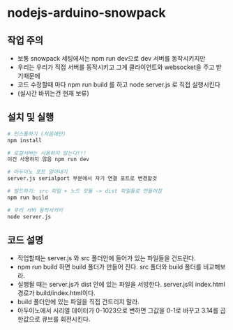 # nodejs-arduino-snowpack


## 작업 주의
- 보통 snowpack 세팅에서는 npm run dev으로 dev 서버를 동작시키지만
- 우리는 우리가 직접 서버를 동작시키고 그게 클라이언트와 websocket을 주고 받기때문에
- 코드 수정할때 마다 npm run build 를 하고 node server.js 로 직접 실행시킨다 
- (실시간 바뀌는건 현재 보류)

## 설치 및 실행

``` bash
# 인스톨하기 (처음에만)
npm install

# 로컬서버는 사용하지 않는다!!!
이건 사용하지 않음 npm run dev

# 아두이노 포트 알아내기
server.js serialport 부분에서 자기 연결 포트로 변경할것

# 빌드하기: src 파일 + 노드 모듈 -> dist 파일들로 만들어짐
npm run build

# 우리 서버 동작시키키
node server.js
```

## 코드 설명
- 작업할때는 server.js 와 src 폴더안에 들어가 있는 파일들을 건드린다.
- npm run build 하면 build 폴더가 만들어 진다. src 폴더와 build 폴더를 비교해보라.
- 실행될 때는 server.js가 dist 안에 있는 파일을 서빙한다. server.js의 index.html 경로가 build/index.html이다.
- build 폴더안에 있는 파일을 직접 건드리지 말라.
- 아두이노에서 시리얼 데이터가 0-1023으로 변하면 그값을 0-1로 바꾸고 3.14를 곱한값으로 큐브를 회전시킨다.

